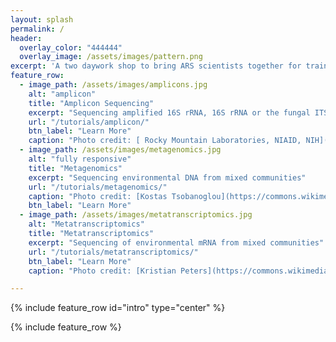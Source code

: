 ```yaml
---
layout: splash
permalink: /
header:
  overlay_color: "444444"
  overlay_image: /assets/images/pattern.png
excerpt: 'A two daywork shop to bring ARS scientists together for training and community building around microbiome research.'
feature_row:
  - image_path: /assets/images/amplicons.jpg
    alt: "amplicon"
    title: "Amplicon Sequencing"
    excerpt: "Sequencing amplified 16S rRNA, 16S rRNA or the fungal ITS"
    url: "/tutorials/amplicon/"
    btn_label: "Learn More"
    caption: "Photo credit: [ Rocky Mountain Laboratories, NIAID, NIH](https://commons.wikimedia.org/wiki/File:SalmonellaNIAID.jpg)"
  - image_path: /assets/images/metagenomics.jpg
    alt: "fully responsive"
    title: "Metagenomics"
    excerpt: "Sequencing environmental DNA from mixed communities"
    url: "/tutorials/metagenomics/"
    caption: "Photo credit: [Kostas Tsobanoglou](https://commons.wikimedia.org/wiki/File:Diatoms-HCMR.jpg)"
    btn_label: "Learn More"
  - image_path: /assets/images/metatranscriptomics.jpg
    alt: "Metatranscriptomics"
    title: "Metatranscriptomics"
    excerpt: "Sequencing of environmental mRNA from mixed communities"
    url: "/tutorials/metatranscriptomics/"
    btn_label: "Learn More"
    caption: "Photo credit: [Kristian Peters](https://commons.wikimedia.org/wiki/File:Plagiomnium_affine_laminazellen.jpeg)"

---
```


{% include feature_row id="intro" type="center" %}

{% include feature_row %}
